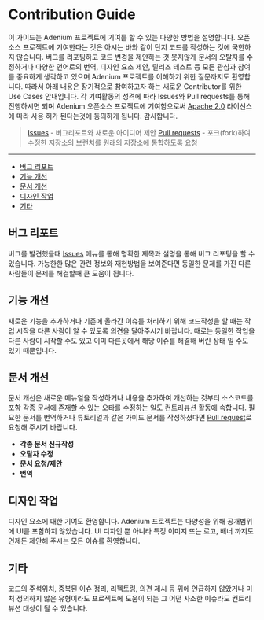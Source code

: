 # Contribution Guide

이 가이드는 Adenium 프로젝트에 기여를 할 수 있는 다양한 방법을 설명합니다.
오픈소스 프로젝트에 기여한다는 것은 아시는 바와 같이 단지 코드를 작성하는 것에 국한하지 않습니다.
버그를 리포팅하고 코드 변경을 제안하는 것 못지않게 문서의 오탈자를 수정하거나 다양한 언어로의 번역, 디자인 요소 제안, 릴리즈 테스트 등 모든 관심과 참여를 중요하게 생각하고 있으며 Adenium 프로젝트를 이해하기 위한 질문까지도 환영합니다.
따라서 아래 내용은 장기적으로 참여하고자 하는 새로운 Contributor를 위한 Use Cases 안내입니다.
각 기여활동의 성격에 따라 Issues와 Pull requests를 통해 진행하시면 되며
Adenium 오픈소스 프로젝트에 기여함으로써 [Apache 2.0](https://github.com/SOCLabs/Adenium/blob/master/LICENSE) 라이선스에 따라 사용 허가 된다는것에 동의하게 됩니다. 감사합니다.

> [Issues](https://github.com/SOCLabs/Adenium/issues) - 버그리포트와 새로운 아이디어 제안
> [Pull requests](https://github.com/SOCLabs/Adenium/pulls) - 포크(fork)하여 수정한 저장소의 브랜치를 원래의 저장소에 통합하도록 요청
----
- [버그 리포트](#버그-리포트)
- [기능 개선](#기능-개선)
- [문서 개선](#문서-개선)
- [디자인 작업](#디자인-작업)
- [기타](#기타)

## 버그 리포트

버그를 발견했을때 [Issues](https://github.com/SOCLabs/Adenium/issues) 메뉴를 통해 명확한 제목과 설명을 통해 버그 리포팅을 할 수 있습니다.
가능한한 많은 관련 정보와 재현방법을 보여준다면 동일한 문제를 가진 다른 사람들이 문제를 해결할때 큰 도움이 됩니다.

## 기능 개선

새로운 기능을 추가하거나 기존에 올라간 이슈를 처리하기 위해 코드작성을 할 때는 작업 시작을 다른 사람이 알 수 있도록 의견을 달아주시기 바랍니다. 때로는 동일한 작업을 다른 사람이 시작할 수도 있고 이미 다른곳에서 해당 이슈를 해결해 버린 상태 일 수도 있기 때문입니다.


## 문서 개선
문서 개선은 새로운 메뉴얼을 작성하거나 내용을 추가하여 개선하는 것부터 소스코드를 포함 각종 문서에 존재할 수 있는 오타를 수정하는 일도 컨트리뷰션 활동에 속합니다.
필요한 문서를 번역하거나 튜토리얼과 같은 가이드 문서를 작성하셨다면 [Pull request](https://github.com/SOCLabs/Adenium/pulls)로 요청해 주시기 바랍니다.

 - **각종 문서 신규작성** 
 - **오탈자 수정**
 - **문서 요청/제안**
 - **번역**

## 디자인 작업

디자인 요소에 대한 기여도 환영합니다. Adenium 프로젝트는 다양성을 위해 공개범위에 UI를 포함하지 않았습니다. UI 디자인 뿐 아니라 특정 이미지 또는 로고, 배너 까지도 언제든 제안해 주시는 모든 이슈를 환영합니다.

## 기타

코드의 주석위치, 중복된 이슈 정리, 리펙토링, 의견 제시 등 위에 언급하지 않았거나 미처 정의하지 않은 유형이라도 프로젝트에 도움이 되는 그 어떤 사소한 이슈라도 컨트리뷰션 대상이 될 수 있습니다. 
